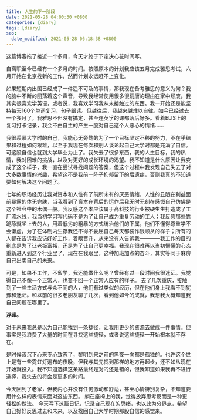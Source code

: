```yaml
---
title: 人生的下一阶段
date: 2021-05-28 04:00:30 +0800
categories: [diary]
tags: [diary]
seo:
  date_modified: 2021-05-28 06:18:38 +0800
---
```


这篇博客拖了接近一个多月，今天才终于下定决心花时间写。

自离职至今已经有一个多月的时间。按照原本的计划我应该五月完成雅思考试，六月开始在北京找新的工作。然而计划永远赶不上变化。

如果短期内出国已经成了一件遥不可及的事情，那我现在备考雅思的意义为何？我的脑中不断的回荡着这个声音，导致我经常使用很多很荒唐的理由在家中颓废。我其实很喜欢学英语，或者说，我喜欢学习我从未接触过的东西。我一开始还是能坚持每天160个单词复习，句子跟读。但越往后，我越来越难以自律。如今已经过去一个多月了，我雅思不但没有搞定，甚至连英孚的课都落后好多。看着ELIS上的复习打卡记录，我会不由自主的产生一股对自己这个人恶心的情绪……

我很羡慕大学时的自己，我能心无旁骛的为了一个目标坚定不移的努力，不在乎结果和过程如何艰难，以至于我现在每次和别人谈论起自己大学时都是充满了自信。可这股自信也就到大学毕业为止了。我失去了很多东西，我的人生目标，我的热情，我对困难的挑战，以及对更好的成长环境的渴望。我不知道是什么原因让我变成了这个样子，我一直在尝试寻找问题的答案，但这个过程中我发现自己失去了对大多数事情的兴趣，希望这不是我前一阵子抑郁留下的后遗症，否则我真的不知道要如何解决这个问题了。

七年的职场经历让我对资本和人性有了前所未有的厌恶情绪，人性的丑陋在利益面前暴露的体无完肤，当我看到了资本在背后的运作后我无时无刻在感慨自己仿佛是这个社会中的木偶一般。我反感这个本应该属于高科技的行业被硬生生打造成了工厂流水线，我当初学习写代码不是为了让自己成为重复劳动的工人；我反感那些靠跪舔就坐上去的人，用着低劣的粗暴的方式统治他们的下属，他们不懂得尊重学不会谦虚，为了在体制内生存我还不得不委屈自己每天都装作很顺从的样子；所有的人都在告诉我应该好好工作，着眼晋升，从来没有人告诉我————我工作的目的到底是为了让老板富裕，还是为了让自己更幸福。我现在很难再以当初懵懂的心态重新进入到这个行业里了，现在在我眼里，这种加班加点的奋斗，其实等同于麻痹自己出卖自己的未来。

可是，如果不工作，不留学，我还能做什么呢？曾经有过一段时间我很迷茫。我觉得自己不像一个正常人，也变不回一个正常人应有的样子。
去了几次重庆，接触到了一些生活方式与众不同的人，他们有过类似的经历，但在他们身上我看不到犹豫和迷茫。和以前的很多老朋友聊了几次，看到他如今的成就，我想我大概知道我自己问题在哪里了。

**浮躁。**

对于未来我总是以为自己能找到一条捷径，让我用更少的资源去做成一件事情。但事实是我浪费了大量的时间在寻找这些捷径，或者说这些捷径一开始根本就不存在。

是时候该沉下心来专心致志了，黎明到来之前的黑夜一向都是孤独的。也许这个世上是有一些霓虹灯遍布的夜晚，但我与其先找到那样的地方再起步，还不如从现在开始就投入。我不知道选择这条路最终是对的还是错的，但我知道如果我再不进行选择，我失去的将会是更多的时间。

今天回到了老家，但我内心并没有任何激动和舒适，甚至心情特别复杂，不知道要用什么样的表情来面对这些东西。
躺在座椅上的我，觉得放弃思考反而是一种更轻松的做法。
今天写下这篇日记，记录自己现在的思绪，也以此为分界点，希望自己好好反思过去和未来，以及找回自己大学时期那股自信的感觉来。
